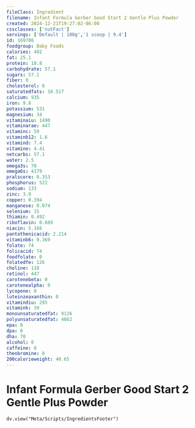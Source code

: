 ```yaml
---
fileClass: Ingredient
filename: Infant Formula Gerber Good Start 2 Gentle Plus Powder
created: 2024-12-21T19:27:02-06:00
cssclasses: ['nutFact']
servings: ['Default | 100g','1 scoop | 9.4']
id: 169786
foodgroup: Baby Foods
calories: 492
fat: 25.1
protein: 10.8
carbohydrate: 57.1
sugars: 57.1
fiber: 0
cholesterol: 0
saturatedfats: 10.517
calcium: 935
iron: 9.8
potassium: 531
magnesium: 34
vitaminaiu: 1490
vitaminarae: 447
vitaminc: 59
vitaminb12: 1.6
vitamind: 7.4
vitamine: 4.41
netcarbs: 57.1
water: 2.5
omega3s: 70
omega6s: 4179
pralscore: 0.353
phosphorus: 522
sodium: 133
zinc: 3.9
copper: 0.394
manganese: 0.074
selenium: 15
thiamin: 0.492
riboflavin: 0.689
niacin: 5.166
pantothenicacid: 2.214
vitaminb6: 0.369
folate: 74
folicacid: 74
foodfolate: 0
folatedfe: 126
choline: 118
retinol: 447
carotenebeta: 0
carotenealpha: 0
lycopene: 0
luteinzeaxanthin: 0
vitamindiu: 295
vitamink: 39
monounsaturatedfat: 9126
polyunsaturatedfat: 4862
epa: 0
dpa: 0
dha: 70
alcohol: 0
caffeine: 0
theobromine: 0
200calorieweight: 40.65
---
```


# Infant Formula Gerber Good Start 2 Gentle Plus Powder

```dataviewjs
dv.view("Meta/Scripts/IngredientsFooter")
```
